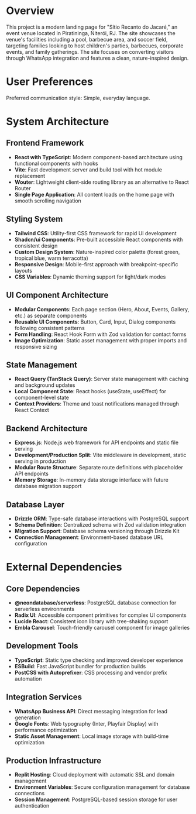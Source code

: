 # Overview

This project is a modern landing page for "Sítio Recanto do Jacaré," an event venue located in Piratininga, Niterói, RJ. The site showcases the venue's facilities including a pool, barbecue area, and soccer field, targeting families looking to host children's parties, barbecues, corporate events, and family gatherings. The site focuses on converting visitors through WhatsApp integration and features a clean, nature-inspired design.

# User Preferences

Preferred communication style: Simple, everyday language.

# System Architecture

## Frontend Framework
- **React with TypeScript**: Modern component-based architecture using functional components with hooks
- **Vite**: Fast development server and build tool with hot module replacement
- **Wouter**: Lightweight client-side routing library as an alternative to React Router
- **Single Page Application**: All content loads on the home page with smooth scrolling navigation

## Styling System
- **Tailwind CSS**: Utility-first CSS framework for rapid UI development
- **Shadcn/ui Components**: Pre-built accessible React components with consistent design
- **Custom Design System**: Nature-inspired color palette (forest green, tropical blue, warm terracotta)
- **Responsive Design**: Mobile-first approach with breakpoint-specific layouts
- **CSS Variables**: Dynamic theming support for light/dark modes

## UI Component Architecture
- **Modular Components**: Each page section (Hero, About, Events, Gallery, etc.) as separate components
- **Reusable UI Components**: Button, Card, Input, Dialog components following consistent patterns
- **Form Handling**: React Hook Form with Zod validation for contact forms
- **Image Optimization**: Static asset management with proper imports and responsive sizing

## State Management
- **React Query (TanStack Query)**: Server state management with caching and background updates
- **Local Component State**: React hooks (useState, useEffect) for component-level state
- **Context Providers**: Theme and toast notifications managed through React Context

## Backend Architecture
- **Express.js**: Node.js web framework for API endpoints and static file serving
- **Development/Production Split**: Vite middleware in development, static serving in production
- **Modular Route Structure**: Separate route definitions with placeholder API endpoints
- **Memory Storage**: In-memory data storage interface with future database migration support

## Database Layer
- **Drizzle ORM**: Type-safe database interactions with PostgreSQL support
- **Schema Definition**: Centralized schema with Zod validation integration
- **Migration Support**: Database schema versioning through Drizzle Kit
- **Connection Management**: Environment-based database URL configuration

# External Dependencies

## Core Dependencies
- **@neondatabase/serverless**: PostgreSQL database connection for serverless environments
- **Radix UI**: Accessible component primitives for complex UI components
- **Lucide React**: Consistent icon library with tree-shaking support
- **Embla Carousel**: Touch-friendly carousel component for image galleries

## Development Tools
- **TypeScript**: Static type checking and improved developer experience
- **ESBuild**: Fast JavaScript bundler for production builds
- **PostCSS with Autoprefixer**: CSS processing and vendor prefix automation

## Integration Services
- **WhatsApp Business API**: Direct messaging integration for lead generation
- **Google Fonts**: Web typography (Inter, Playfair Display) with performance optimization
- **Static Asset Management**: Local image storage with build-time optimization

## Production Infrastructure
- **Replit Hosting**: Cloud deployment with automatic SSL and domain management
- **Environment Variables**: Secure configuration management for database connections
- **Session Management**: PostgreSQL-based session storage for user authentication